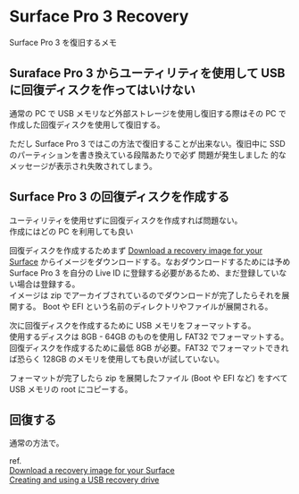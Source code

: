 Surface Pro 3 Recovery
======================

Surface Pro 3 を復旧するメモ

Suraface Pro 3 からユーティリティを使用して USB に回復ディスクを作ってはいけない
--------------------------------------------------------------------------------

通常の PC で USB メモリなど外部ストレージを使用し復旧する際はその PC で作成した回復ディスクを使用して復旧する。

ただし Surface Pro 3 ではこの方法で復旧することが出来ない。復旧中に SSD のパーティションを書き換えている段階あたりで必ず 問題が発生しました 的なメッセージが表示され失敗されてしまう。

Surface Pro 3 の回復ディスクを作成する
--------------------------------------

ユーティリティを使用せずに回復ディスクを作成すれば問題ない。  
作成にはどの PC を利用しても良い

回復ディスクを作成するためまず
[Download a recovery image for your Surface](https://support.microsoft.com/surfacerecoveryimage)
からイメージをダウンロードする。なおダウンロードするためには予め Surface Pro 3 を自分の Live ID に登録する必要があるため、まだ登録していない場合は登録する。  
イメージは zip でアーカイブされているのでダウンロードが完了したらそれを展開する。
Boot や EFI という名前のディレクトリやファイルが展開される。

次に回復ディスクを作成するために USB メモリをフォーマットする。  
使用するディスクは 8GB - 64GB のものを使用し FAT32 でフォーマットする。
回復ディスクを作成するために最低 8GB が必要。FAT32 でフォーマットできれば恐らく 128GB のメモリを使用しても良いが試していない。

フォーマットが完了したら zip を展開したファイル (Boot や EFI など) をすべて USB メモリの root にコピーする。

回復する
--------

通常の方法で。

ref.  
[Download a recovery image for your Surface](https://support.microsoft.com/surfacerecoveryimage)  
[Creating and using a USB recovery drive](https://support.microsoft.com/help/4023512/surface-creating-and-using-a-usb-recovery-drive)
